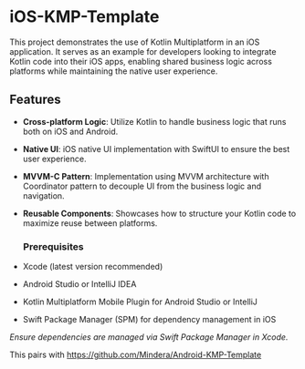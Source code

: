 # iOS-KMP-Template

This project demonstrates the use of Kotlin Multiplatform in an iOS application. It serves as an example for developers looking to integrate Kotlin code into their iOS apps, enabling shared business logic across platforms while maintaining the native user experience.

## Features

- **Cross-platform Logic**: Utilize Kotlin to handle business logic that runs both on iOS and Android.
- **Native UI**: iOS native UI implementation with SwiftUI to ensure the best user experience.
- **MVVM-C Pattern**: Implementation using MVVM architecture with Coordinator pattern to decouple UI from the business logic and navigation.
- **Reusable Components**: Showcases how to structure your Kotlin code to maximize reuse between platforms.

  ### Prerequisites
  
- Xcode (latest version recommended)
- Android Studio or IntelliJ IDEA
- Kotlin Multiplatform Mobile Plugin for Android Studio or IntelliJ
- Swift Package Manager (SPM) for dependency management in iOS

*Ensure dependencies are managed via Swift Package Manager in Xcode.*

This pairs with https://github.com/Mindera/Android-KMP-Template
